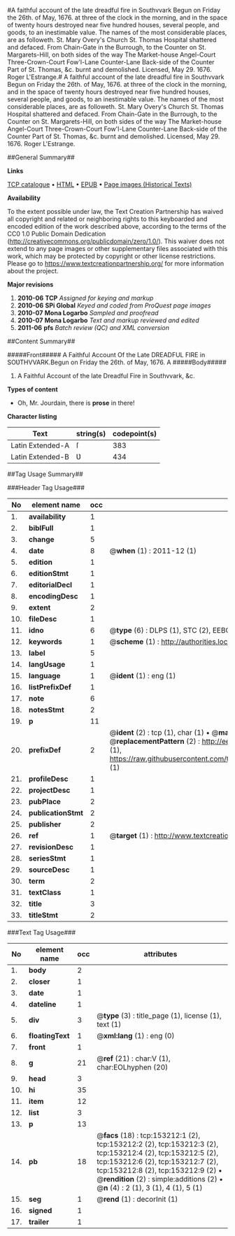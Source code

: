 #A faithful account of the late dreadful fire in Southvvark Begun on Friday the 26th. of May, 1676. at three of the clock in the morning, and in the space of twenty hours destroyed near five hundred houses, several people, and goods, to an inestimable value. The names of the most considerable places, are as followeth. St. Mary Overy's Church St. Thomas Hospital shattered and defaced. From Chain-Gate in the Burrough, to the Counter on St. Margarets-Hill, on both sides of the way The Market-house Angel-Court Three-Crown-Court Fow'l-Lane Counter-Lane Back-side of the Counter Part of St. Thomas, &c. burnt and demolished. Licensed, May 29. 1676. Roger L'Estrange.#
A faithful account of the late dreadful fire in Southvvark Begun on Friday the 26th. of May, 1676. at three of the clock in the morning, and in the space of twenty hours destroyed near five hundred houses, several people, and goods, to an inestimable value. The names of the most considerable places, are as followeth. St. Mary Overy's Church St. Thomas Hospital shattered and defaced. From Chain-Gate in the Burrough, to the Counter on St. Margarets-Hill, on both sides of the way The Market-house Angel-Court Three-Crown-Court Fow'l-Lane Counter-Lane Back-side of the Counter Part of St. Thomas, &c. burnt and demolished. Licensed, May 29. 1676. Roger L'Estrange.

##General Summary##

**Links**

[TCP catalogue](http://www.ota.ox.ac.uk/tcp/)  • 
[HTML](http://tei.it.ox.ac.uk/tcp/Texts-HTML/free/A85/A85063.html)  • 
[EPUB](http://tei.it.ox.ac.uk/tcp/Texts-EPUB/free/A85/A85063.epub) • 
[Page images (Historical Texts)](https://historicaltexts.jisc.ac.uk/eebo-99895648e)

**Availability**

To the extent possible under law, the Text Creation Partnership has waived all copyright and related or neighboring rights to this keyboarded and encoded edition of the work described above, according to the terms of the CC0 1.0 Public Domain Dedication (http://creativecommons.org/publicdomain/zero/1.0/). This waiver does not extend to any page images or other supplementary files associated with this work, which may be protected by copyright or other license restrictions. Please go to https://www.textcreationpartnership.org/ for more information about the project.

**Major revisions**

1. __2010-06__ __TCP__ *Assigned for keying and markup*
1. __2010-06__ __SPi Global__ *Keyed and coded from ProQuest page images*
1. __2010-07__ __Mona Logarbo__ *Sampled and proofread*
1. __2010-07__ __Mona Logarbo__ *Text and markup reviewed and edited*
1. __2011-06__ __pfs__ *Batch review (QC) and XML conversion*

##Content Summary##

#####Front#####
A Faithful Account Of the Late DREADFUL FIRE in SOƲTHVVARK.Begun on Friday the 26th. of May, 1676. A
#####Body#####

1. A Faithful Account of the late Dreadful Fire in Southvvark, &c.

**Types of content**

  * Oh, Mr. Jourdain, there is **prose** in there!

**Character listing**


|Text|string(s)|codepoint(s)|
|---|---|---|
|Latin Extended-A|ſ|383|
|Latin Extended-B|Ʋ|434|

##Tag Usage Summary##

###Header Tag Usage###

|No|element name|occ|attributes|
|---|---|---|---|
|1.|__availability__|1||
|2.|__biblFull__|1||
|3.|__change__|5||
|4.|__date__|8| @__when__ (1) : 2011-12 (1)|
|5.|__edition__|1||
|6.|__editionStmt__|1||
|7.|__editorialDecl__|1||
|8.|__encodingDesc__|1||
|9.|__extent__|2||
|10.|__fileDesc__|1||
|11.|__idno__|6| @__type__ (6) : DLPS (1), STC (2), EEBO-CITATION (1), PROQUEST (1), VID (1)|
|12.|__keywords__|1| @__scheme__ (1) : http://authorities.loc.gov/ (1)|
|13.|__label__|5||
|14.|__langUsage__|1||
|15.|__language__|1| @__ident__ (1) : eng (1)|
|16.|__listPrefixDef__|1||
|17.|__note__|6||
|18.|__notesStmt__|2||
|19.|__p__|11||
|20.|__prefixDef__|2| @__ident__ (2) : tcp (1), char (1)  •  @__matchPattern__ (2) : ([0-9\-]+):([0-9IVX]+) (1), (.+) (1)  •  @__replacementPattern__ (2) : http://eebo.chadwyck.com/downloadtiff?vid=$1&page=$2 (1), https://raw.githubusercontent.com/textcreationpartnership/Texts/master/tcpchars.xml#$1 (1)|
|21.|__profileDesc__|1||
|22.|__projectDesc__|1||
|23.|__pubPlace__|2||
|24.|__publicationStmt__|2||
|25.|__publisher__|2||
|26.|__ref__|1| @__target__ (1) : http://www.textcreationpartnership.org/docs/. (1)|
|27.|__revisionDesc__|1||
|28.|__seriesStmt__|1||
|29.|__sourceDesc__|1||
|30.|__term__|2||
|31.|__textClass__|1||
|32.|__title__|3||
|33.|__titleStmt__|2||


###Text Tag Usage###

|No|element name|occ|attributes|
|---|---|---|---|
|1.|__body__|2||
|2.|__closer__|1||
|3.|__date__|1||
|4.|__dateline__|1||
|5.|__div__|3| @__type__ (3) : title_page (1), license (1), text (1)|
|6.|__floatingText__|1| @__xml:lang__ (1) : eng (0)|
|7.|__front__|1||
|8.|__g__|21| @__ref__ (21) : char:V (1), char:EOLhyphen (20)|
|9.|__head__|3||
|10.|__hi__|35||
|11.|__item__|12||
|12.|__list__|3||
|13.|__p__|13||
|14.|__pb__|18| @__facs__ (18) : tcp:153212:1 (2), tcp:153212:2 (2), tcp:153212:3 (2), tcp:153212:4 (2), tcp:153212:5 (2), tcp:153212:6 (2), tcp:153212:7 (2), tcp:153212:8 (2), tcp:153212:9 (2)  •  @__rendition__ (2) : simple:additions (2)  •  @__n__ (4) : 2 (1), 3 (1), 4 (1), 5 (1)|
|15.|__seg__|1| @__rend__ (1) : decorInit (1)|
|16.|__signed__|1||
|17.|__trailer__|1||
